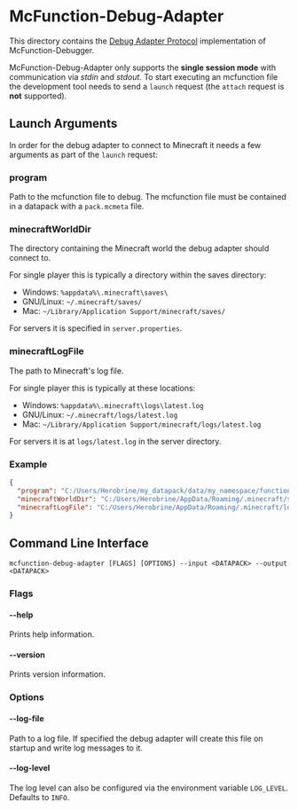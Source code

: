 # McFunction-Debug-Adapter

This directory contains the [Debug Adapter Protocol](https://microsoft.github.io/debug-adapter-protocol/) implementation of McFunction-Debugger.

McFunction-Debug-Adapter only supports the **single session mode** with communication via _stdin_ and _stdout_. To start executing an mcfunction file the development tool needs to send a `launch` request (the `attach` request is **not** supported).

## Launch Arguments

In order for the debug adapter to connect to Minecraft it needs a few arguments as part of the `launch` request:

### program

Path to the mcfunction file to debug. The mcfunction file must be contained in a datapack with a `pack.mcmeta` file.

### minecraftWorldDir

The directory containing the Minecraft world the debug adapter should connect to.

For single player this is typically a directory within the saves directory:
* Windows: `%appdata%\.minecraft\saves\`
* GNU/Linux: `~/.minecraft/saves/`
* Mac: `~/Library/Application Support/minecraft/saves/`

For servers it is specified in `server.properties`.

### minecraftLogFile

The path to Minecraft's log file.

For single player this is typically at these locations:
* Windows: `%appdata%\.minecraft\logs\latest.log`
* GNU/Linux: `~/.minecraft/logs/latest.log`
* Mac: `~/Library/Application Support/minecraft/logs/latest.log`

For servers it is at `logs/latest.log` in the server directory.

### Example
```json
{
  "program": "C:/Users/Herobrine/my_datapack/data/my_namespace/functions/main.mcfunction",
  "minecraftWorldDir": "C:/Users/Herobrine/AppData/Roaming/.minecraft/saves/New World",
  "minecraftLogFile": "C:/Users/Herobrine/AppData/Roaming/.minecraft/logs/latest.log"
}
```

## Command Line Interface

`mcfunction-debug-adapter [FLAGS] [OPTIONS] --input <DATAPACK> --output <DATAPACK>`

### Flags

#### --help

Prints help information.

#### --version

Prints version information.

### Options

#### --log-file

Path to a log file. If specified the debug adapter will create this file on startup and write log messages to it.

#### --log-level

The log level can also be configured via the environment variable `LOG_LEVEL`. Defaults to `INFO`.
